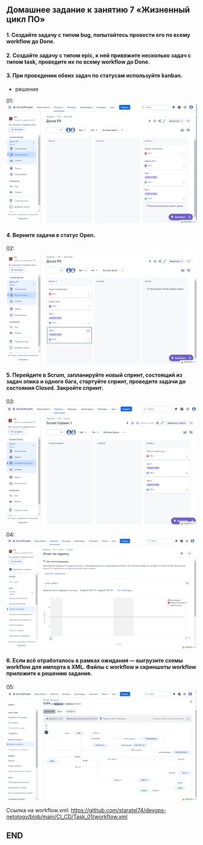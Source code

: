 ## Домашнее задание к занятию 7 «Жизненный цикл ПО» 


#### 1. Создайте задачу с типом bug, попытайтесь провести его по всему workflow до Done.
#### 2. Создайте задачу с типом epic, к ней привяжите несколько задач с типом task, проведите их по всему workflow до Done.
#### 3. При проведении обеих задач по статусам используйте kanban.
* решение

01: ![01](img/01.png)

#### 4. Верните задачи в статус Open.

02: ![02](img/02.png)

#### 5. Перейдите в Scrum, запланируйте новый спринт, состоящий из задач эпика и одного бага, стартуйте спринт, проведите задачи до состояния Closed. Закройте спринт.

03: ![03](img/03.png)

04: ![04](img/04.png)

#### 6. Если всё отработалось в рамках ожидания — выгрузите схемы workflow для импорта в XML. Файлы с workflow и скриншоты workflow приложите к решению задания.

05: ![05](img/05.png)

Ссылка на workflow.xml: https://github.com/staratel74/devops-netology/blob/main/CI_CD/Task_01/workflow.xml
 

## END